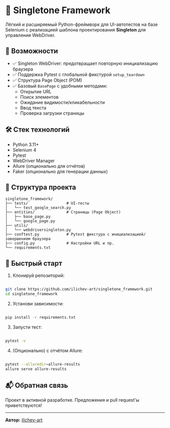 # 🧪 Singletone Framework

Лёгкий и расширяемый Python-фреймворк для UI-автотестов на базе Selenium с реализацией шаблона проектирования **Singleton** для управления WebDriver.

## 📌 Возможности

- ✅ Singleton WebDriver: предотвращает повторную инициализацию браузера
- ✅ Поддержка Pytest с глобальной фикстурой `setup_teardown`
- ✅ Структура Page Object (POM)
- ✅ Базовый `BasePage` с удобными методами:
  - Открытие URL
  - Поиск элементов
  - Ожидание видимости/кликабельности
  - Ввод текста
  - Проверка загрузки страницы

## 🛠️ Стек технологий

- Python 3.11+
- Selenium 4
- Pytest
- WebDriver Manager
- Allure (опционально для отчётов)
- Faker (опционально для генерации данных)

## 📁 Структура проекта

```
singletone_framework/
├── tests/                 # UI-тесты
│   └── test_google_search.py
├── entities/              # Страницы (Page Object)
│   ├── base_page.py
│   └── google_page.py
├── utils/
│   └── webdriversingleton.py
├── conftest.py            # Pytest фикстура с инициализацией/завершением браузера
├── config.py              # Настройки URL и пр.
└── requirements.txt
```

## 🚀 Быстрый старт

1. Клонируй репозиторий:

```bash

git clone https://github.com/ilichev-art/singletone_framework.git
cd singletone_framework
```

2. Установи зависимости:

```bash

pip install -r requirements.txt
```

3. Запусти тест:

```bash

pytest -v
```

4. (Опционально) с отчётом Allure:

```bash

pytest --alluredir=allure-results
allure serve allure-results
```


## 📬 Обратная связь

Проект в активной разработке. Предложения и pull request'ы приветствуются!

---

**Автор:** [ilichev-art](https://github.com/ilichev-art)
